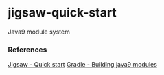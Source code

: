 # jigsaw-quick-start
Java9 module system

### References
[Jigsaw - Quick start](http://openjdk.java.net/projects/jigsaw/quick-start) 
[Gradle - Building java9 modules](https://guides.gradle.org/building-java-9-modules/)
